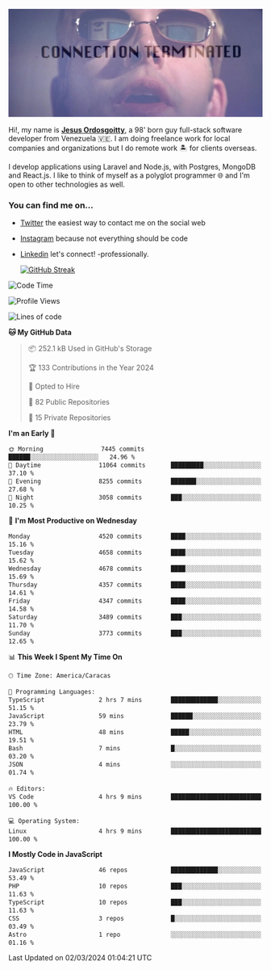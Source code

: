 ![hackers movie reference](./disconnected.jpg)

Hi!, my name is [**Jesus Ordosgoitty**](https://jodaz.dev), a 98' born guy full-stack software developer from Venezuela 🇻🇪. I am doing freelance work for local companies and organizations but I do remote work 🏝️ for clients overseas. 

I develop applications using Laravel and Node.js, with Postgres, MongoDB and React.js. I like to think of myself as a polyglot programmer 🌐 and I'm open to other technologies as well.

### You can find me on...

- [Twitter](https://twitter.com/jodaz_) the easiest way to contact me on the social web
- [Instagram](https://instagram.com/jodaz_) because not everything should be code
- [Linkedin](https://linkedin.com/in/jodaz) let's connect! -professionally.


    [![GitHub Streak](https://streak-stats.demolab.com?user=jodaz&theme=tokyonight)](https://git.io/streak-stats)

<!--START_SECTION:waka-->
![Code Time](http://img.shields.io/badge/Code%20Time-4%2C646%20hrs%2019%20mins-blue)

![Profile Views](http://img.shields.io/badge/Profile%20Views-0-blue)

![Lines of code](https://img.shields.io/badge/From%20Hello%20World%20I%27ve%20Written-83.3%20million%20lines%20of%20code-blue)

**🐱 My GitHub Data** 

> 📦 252.1 kB Used in GitHub's Storage 
 > 
> 🏆 133 Contributions in the Year 2024
 > 
> 💼 Opted to Hire
 > 
> 📜 82 Public Repositories 
 > 
> 🔑 15 Private Repositories 
 > 
**I'm an Early 🐤** 

```text
🌞 Morning                7445 commits        ██████░░░░░░░░░░░░░░░░░░░   24.96 % 
🌆 Daytime                11064 commits       █████████░░░░░░░░░░░░░░░░   37.10 % 
🌃 Evening                8255 commits        ███████░░░░░░░░░░░░░░░░░░   27.68 % 
🌙 Night                  3058 commits        ███░░░░░░░░░░░░░░░░░░░░░░   10.25 % 
```
📅 **I'm Most Productive on Wednesday** 

```text
Monday                   4520 commits        ████░░░░░░░░░░░░░░░░░░░░░   15.16 % 
Tuesday                  4658 commits        ████░░░░░░░░░░░░░░░░░░░░░   15.62 % 
Wednesday                4678 commits        ████░░░░░░░░░░░░░░░░░░░░░   15.69 % 
Thursday                 4357 commits        ████░░░░░░░░░░░░░░░░░░░░░   14.61 % 
Friday                   4347 commits        ████░░░░░░░░░░░░░░░░░░░░░   14.58 % 
Saturday                 3489 commits        ███░░░░░░░░░░░░░░░░░░░░░░   11.70 % 
Sunday                   3773 commits        ███░░░░░░░░░░░░░░░░░░░░░░   12.65 % 
```


📊 **This Week I Spent My Time On** 

```text
🕑︎ Time Zone: America/Caracas

💬 Programming Languages: 
TypeScript               2 hrs 7 mins        █████████████░░░░░░░░░░░░   51.15 % 
JavaScript               59 mins             ██████░░░░░░░░░░░░░░░░░░░   23.79 % 
HTML                     48 mins             █████░░░░░░░░░░░░░░░░░░░░   19.51 % 
Bash                     7 mins              █░░░░░░░░░░░░░░░░░░░░░░░░   03.20 % 
JSON                     4 mins              ░░░░░░░░░░░░░░░░░░░░░░░░░   01.74 % 

🔥 Editors: 
VS Code                  4 hrs 9 mins        █████████████████████████   100.00 % 

💻 Operating System: 
Linux                    4 hrs 9 mins        █████████████████████████   100.00 % 
```

**I Mostly Code in JavaScript** 

```text
JavaScript               46 repos            █████████████░░░░░░░░░░░░   53.49 % 
PHP                      10 repos            ███░░░░░░░░░░░░░░░░░░░░░░   11.63 % 
TypeScript               10 repos            ███░░░░░░░░░░░░░░░░░░░░░░   11.63 % 
CSS                      3 repos             █░░░░░░░░░░░░░░░░░░░░░░░░   03.49 % 
Astro                    1 repo              ░░░░░░░░░░░░░░░░░░░░░░░░░   01.16 % 
```




 Last Updated on 02/03/2024 01:04:21 UTC
<!--END_SECTION:waka-->
